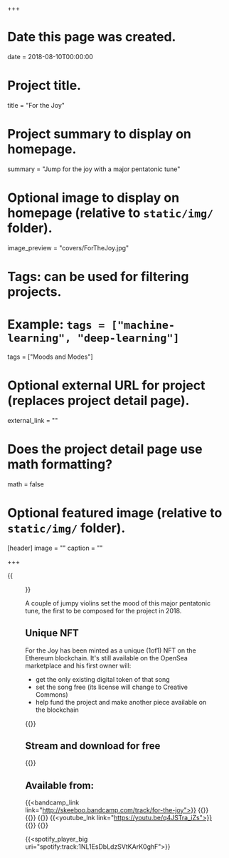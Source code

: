 +++
# Date this page was created.
date = 2018-08-10T00:00:00

# Project title.
title = "For the Joy"

# Project summary to display on homepage.
summary = "Jump for the joy with a major pentatonic tune"

# Optional image to display on homepage (relative to `static/img/` folder).
image_preview = "covers/ForTheJoy.jpg"

# Tags: can be used for filtering projects.
# Example: `tags = ["machine-learning", "deep-learning"]`
tags = ["Moods and Modes"]

# Optional external URL for project (replaces project detail page).
external_link = ""

# Does the project detail page use math formatting?
math = false

# Optional featured image (relative to `static/img/` folder).
[header]
image = ""
caption = ""

+++

{{<figure src="/img/covers/ForTheJoy.jpg" width="320" link="https://distrokid.com/hyperfollow/skeeboo/eyMR" target="_blank">}}

A couple of jumpy violins set the mood of this major pentatonic tune, the first to be composed for the project in 2018.

## Unique NFT
For the Joy has been minted as a unique (1of1) NFT on the Ethereum blockchain. It's still available on the OpenSea marketplace and his first owner will:

- get the only existing digital token of that song
- set the song free (its license will change to Creative Commons)
- help fund the project and make another piece available on the blockchain

{{<opensea tokenId="69144771035617088879605630991727724618793147754007515479239825506833748983809">}}


## Stream and download for free

{{<bandcamp title="For the Joy" track="694435819" link="http://skeeboo.bandcamp.com/track/for-the-joy">}}

## Available from:

{{<bandcamp_link link="http://skeeboo.bandcamp.com/track/for-the-joy">}}
{{<itunes link="https://itunes.apple.com/us/album/for-the-joy-single/1435429128?uo=4&app=itunes&at=1001lry3&ct=dashboard">}}
{{<amazon link="http://www.amazon.com/gp/product/B07H45P5VY/">}}
{{<spotify link="https://open.spotify.com/track/1NL1EsDbLdzSVtKArK0ghF">}}
{{<youtube_lnk link="https://youtu.be/q4JSTra_iZs">}}
{{<deezer link="https://www.deezer.com/album/72429062">}}
{{<napster link="https://us.napster.com/artist/skeeboo/album/for-the-joy">}}

{{<spotify_player_big uri="spotify:track:1NL1EsDbLdzSVtKArK0ghF">}}

